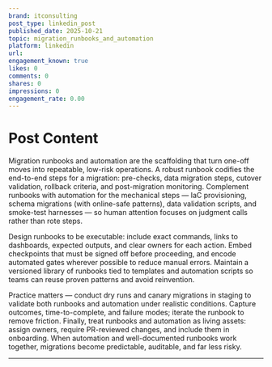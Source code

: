 ```yaml
---
brand: itconsulting
post_type: linkedin_post
published_date: 2025-10-21
topic: migration_runbooks_and_automation
platform: linkedin
url: 
engagement_known: true
likes: 0
comments: 0
shares: 0
impressions: 0
engagement_rate: 0.00
---
```


<!-- REAL POST - Generated 2025-10-21 -->
<!-- Collection Date: 2025-10-28 -->
<!-- Collection Method: Generated for marketing corpus -->

# Post Content

Migration runbooks and automation are the scaffolding that turn one-off moves into repeatable, low-risk operations. A robust runbook codifies the end-to-end steps for a migration: pre-checks, data migration steps, cutover validation, rollback criteria, and post-migration monitoring. Complement runbooks with automation for the mechanical steps — IaC provisioning, schema migrations (with online-safe patterns), data validation scripts, and smoke-test harnesses — so human attention focuses on judgment calls rather than rote steps.

Design runbooks to be executable: include exact commands, links to dashboards, expected outputs, and clear owners for each action. Embed checkpoints that must be signed off before proceeding, and encode automated gates wherever possible to reduce manual errors. Maintain a versioned library of runbooks tied to templates and automation scripts so teams can reuse proven patterns and avoid reinvention.

Practice matters — conduct dry runs and canary migrations in staging to validate both runbooks and automation under realistic conditions. Capture outcomes, time-to-complete, and failure modes; iterate the runbook to remove friction. Finally, treat runbooks and automation as living assets: assign owners, require PR-reviewed changes, and include them in onboarding. When automation and well-documented runbooks work together, migrations become predictable, auditable, and far less risky.

---
